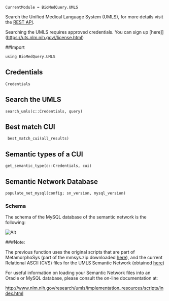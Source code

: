 ```@meta
CurrentModule = BioMedQuery.UMLS
```

Search the Unified Medical Language System (UMLS), for more details visit the [REST API](https://documentation.uts.nlm.nih.gov/rest/home.html).

Searching the UMLS requires approved credentials.
You can sign up [here]](https://uts.nlm.nih.gov//license.html)

##Import
```
using BioMedQuery.UMLS
```

## Credentials

```@docs
Credentials
```

## Search the UMLS

```@docs
search_umls(c::Credentials, query)
```

## Best match CUI

```@docs
 best_match_cui(all_results)
```

## Semantic types of a CUI

```@docs
get_semantic_type(c::Credentials, cui)
```

## Semantic Network Database

```@docs
populate_net_mysql(config; sn_version, mysql_version)
```

### Schema

The schema of the MySQL database of the semantic network is the following:

![Alt](/images/umls_sn_schema.png)


###Note:

The previous function uses the original scripts that are part of MetamorphoSys (part of the mmsys.zip
downloaded [here](https://www.nlm.nih.gov/research/umls/licensedcontent/umlsknowledgesources.html)), and the current Relational ASCII (CVS) files for the UMLS Semantic Network (obtained
[here](https://semanticnetwork.nlm.nih.gov))

For useful information on loading your Semantic Network files
into an Oracle or MySQL database, please consult the on-line
documentation at:

http://www.nlm.nih.gov/research/umls/implementation_resources/scripts/index.html
